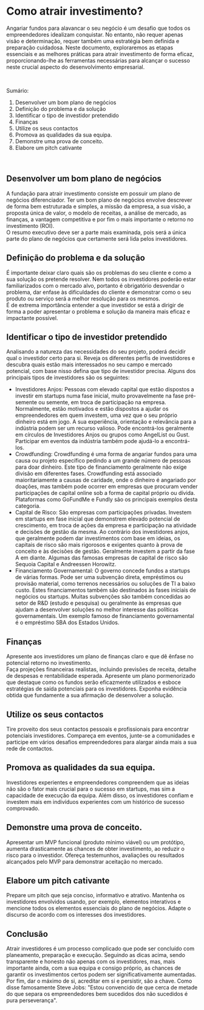 # Como atrair investimento?
Angariar fundos para alavancar o seu negócio é um desafio que todos os empreendedores idealizam conquistar. No entanto, não requer apenas visão e determinação, requer também uma estratégia bem definida e preparação cuidadosa. Neste documento, exploraremos as etapas essenciais e as melhores práticas para atrair investimento de forma eficaz, proporcionando-lhe as ferramentas necessárias para alcançar o sucesso neste crucial aspecto do desenvolvimento empresarial.  

&nbsp;  

Sumário:
1. Desenvolver um bom plano de negócios 
2. Definição do problema e da solução 
3. Identificar o tipo de investidor pretendido 
4. Finanças 
5. Utilize os seus contactos 
6. Promova as qualidades da sua equipa. 
7. Demonstre uma prova de conceito. 
8. Elabore um pitch cativante 

&nbsp;  

## Desenvolver um bom plano de negócios 
A fundação para atrair investimento consiste em possuir um plano de negócios diferenciador. 
Ter um bom plano de negócios envolve descrever de forma bem estruturada e simples, a missão da empresa, a sua visão, a proposta única de valor, o modelo de receitas, a análise de mercado, as finanças, a vantagem competitiva e por fim o mais importante o retorno no investimento (ROI).   
O resumo executivo deve ser a parte mais examinada, pois será a única parte do plano de negócios que certamente será lida pelos investidores. 

## Definição do problema e da solução 
É importante deixar claro quais são os problemas do seu cliente e como a sua solução os pretende resolver. Nem todos os investidores poderão estar familiarizados com o mercado alvo, portanto é obrigatório desvendar o problema, dar enfase às dificuldades do cliente e demonstrar como o seu produto ou serviço será a melhor resolução para os mesmos.  
É de extrema importância entender a que investidor se está a dirigir de forma a poder apresentar o problema e solução da maneira mais eficaz e impactante possível. 

## Identificar o tipo de investidor pretendido 
Analisando a natureza das necessidades do seu projeto, poderá decidir qual o investidor certo para si. Reveja os diferentes perfis de investidores e descubra quais estão mais interessados no seu campo e mercado potencial, com base nisso defina que tipo de investidor precisa. Alguns dos principais tipos de investidores são os seguintes: 
- Investidores Anjos: Pessoas com elevado capital que estão dispostos a investir em startups numa fase inicial, muito provavelmente na fase pré-semente ou semente, em troca de participação na empresa. Normalmente, estão motivados e estão dispostos a ajudar os empreendedores em quem investem, uma vez que o seu próprio dinheiro está em jogo. A sua experiência, orientação e relevância para a indústria podem ser um recurso valioso. Pode encontrá-los geralmente em círculos de Investidores Anjos ou grupos como AngelList ou Gust. Participar em eventos da indústria também pode ajudá-lo a encontrá-los. 
- Crowdfunding: Crowdfunding é uma forma de angariar fundos para uma causa ou projeto específico pedindo a um grande número de pessoas para doar dinheiro. Este tipo de financiamento geralmente não exige divisão em diferentes fases. Crowdfunding está associado maioritariamente a causas de caridade, onde o dinheiro é angariado por doações, mas também pode ocorrer em empresas que procuram vender participações de capital online sob a forma de capital próprio ou dívida. Plataformas como GoFundMe e Fundly são os principais exemplos desta categoria. 
- Capital de Risco: São empresas com participações privadas. Investem em startups em fase inicial que demonstrem elevado potencial de crescimento, em troca de ações da empresa e participação na atividade e decisões de gestão da mesma. Ao contrário dos investidores anjos, que geralmente podem dar investimentos com base em ideias, os capitais de risco são mais rigorosos e exigentes quanto à prova de conceito e às decisões de gestão. Geralmente investem a partir da fase A em diante. Algumas das famosas empresas de capital de risco são Sequoia Capital e Andreessen Horowitz. 
- Financiamento Governamental: O governo concede fundos a startups de várias formas. Pode ser uma subvenção direta, empréstimos ou provisão material, como terrenos necessários ou soluções de TI a baixo custo. Estes financiamentos também são destinados às fases iniciais de negócios ou startups. Muitas subvenções são também concedidas ao setor de R&D (estudo e pesquisa) ou geralmente às empresas que ajudam a desenvolver soluções no melhor interesse das políticas governamentais. Um exemplo famoso de financiamento governamental é o empréstimo SBA dos Estados Unidos. 

## Finanças 
Apresente aos investidores um plano de finanças claro e que dê ênfase no potencial retorno no investimento.  
Faça projeções financeiras realistas, incluindo previsões de receita, detalhe de despesas e rentabilidade esperada. Apresente um plano pormenorizado que destaque como os fundos serão eficazmente utilizados e esboce estratégias de saída potenciais para os investidores. Exponha evidência obtida que fundamente a sua afirmação de desenvolver a solução.  

## Utilize os seus contactos 
Tire proveito dos seus contactos pessoais e profissionais para encontrar potenciais investidores. Compareça em eventos, junte-se a comunidades e participe em vários desafios empreendedores para alargar ainda mais a sua rede de contactos. 

## Promova as qualidades da sua equipa. 
Investidores experientes e empreendedores compreendem que as ideias não são o fator mais crucial para o sucesso em startups, mas sim a capacidade de execução da equipa. Além disso, os investidores confiam e investem mais em indivíduos experientes com um histórico de sucesso comprovado. 

## Demonstre uma prova de conceito. 
Apresentar um MVP funcional (produto mínimo viável) ou um protótipo, aumenta drasticamente as chances de obter investimento, ao reduzir o risco para o investidor. Ofereça testemunhos, avaliações ou resultados alcançados pelo MVP para demonstrar aceitação no mercado. 

## Elabore um pitch cativante 
Prepare um pitch que seja conciso, informativo e atrativo. Mantenha os investidores envolvidos usando, por exemplo, elementos interativos e mencione todos os elementos essenciais do plano de negócios. Adapte o discurso de acordo com os interesses dos investidores. 

## Conclusão  
Atrair investidores é um processo complicado que pode ser concluído com planeamento, preparação e execução. Seguindo as dicas acima, sendo transparente e honesto não apenas com os investidores, mas, mais importante ainda, com a sua equipa e consigo próprio, as chances de garantir os investimentos certos podem ser significativamente aumentadas. Por fim, dar o máximo de si, acreditar em si e persistir, são a chave. Como disse famosamente Steve Jobs: "Estou convencido de que cerca de metade do que separa os empreendedores bem sucedidos dos não sucedidos é pura perseverança". 

